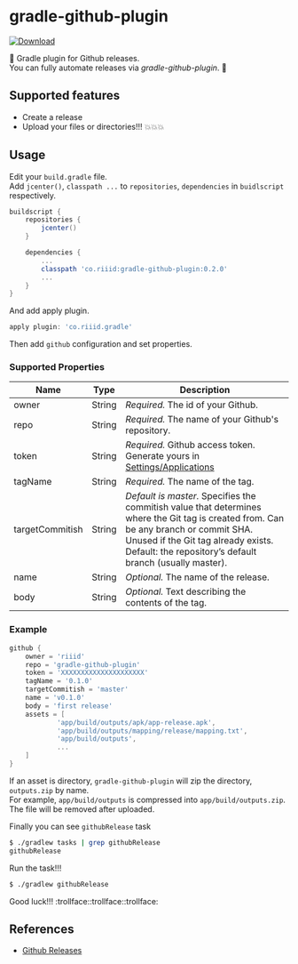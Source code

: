 # gradle-github-plugin
[ ![Download](https://api.bintray.com/packages/riiidadmin/maven/gradle-github-plugin/images/download.svg) ](https://bintray.com/riiidadmin/maven/gradle-github-plugin/_latestVersion)

:truck: Gradle plugin for Github releases.  
You can fully automate releases via *gradle-github-plugin*. :rocket:


## Supported features
- Create a release
- Upload your files or directories!!! :boom::boom::boom:


## Usage
Edit your `build.gradle` file.  
Add `jcenter()`, `classpath ...` to `repositories`, `dependencies` in `buidlscript` respectively.

```groovy
buildscript {
    repositories {
        jcenter()
    }

    dependencies {
        ...
        classpath 'co.riiid:gradle-github-plugin:0.2.0'
        ...
    }
}
```

And add apply plugin.

```groovy
apply plugin: 'co.riiid.gradle'
```

Then add `github` configuration and set properties.

### Supported Properties
Name | Type | Description
--- | --- | ---
owner | String | *Required.* The id of your Github.
repo | String | *Required.* The name of your Github's repository.
token | String | *Required.* Github access token. Generate yours in [Settings/Applications][settings_apps]
tagName | String | *Required.* The name of the tag.
targetCommitish | String | *Default is master.* Specifies the commitish value that determines where the Git tag is created from. Can be any branch or commit SHA. Unused if the Git tag already exists. Default: the repository’s default branch (usually master).
name | String | *Optional.* The name of the release.
body | String | *Optional.* Text describing the contents of the tag.

### Example
```groovy
github {
    owner = 'riiid'
    repo = 'gradle-github-plugin'
    token = 'XXXXXXXXXXXXXXXXXXXXX'
    tagName = '0.1.0'
    targetCommitish = 'master'
    name = 'v0.1.0'
    body = 'first release'
    assets = [
            'app/build/outputs/apk/app-release.apk',
            'app/build/outputs/mapping/release/mapping.txt',
            'app/build/outputs',
            ...
    ]
}
```

If an asset is directory, `gradle-github-plugin` will zip the directory, `outputs.zip` by name.  
For example, `app/build/outputs` is compressed into `app/build/outputs.zip`. The file will be removed after uploaded.

Finally you can see `githubRelease` task

```sh
$ ./gradlew tasks | grep githubRelease
githubRelease
```

Run the task!!!

```sh
$ ./gradlew githubRelease
```

Good luck!!! :trollface::trollface::trollface:


## References
- [Github Releases][github-releases]












[github-releases]: https://developer.github.com/v3/repos/releases/
[settings_apps]: https://github.com/settings/applications
